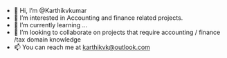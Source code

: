 - 👋 Hi, I’m @Karthikvkumar
- 👀 I’m interested in Accounting and finance related projects.
- 🌱 I’m currently learning ...
- 💞️ I’m looking to collaborate on projects that require accounting / finance /tax domain knowledge
- 📫 You can reach me at karthikvk@outlook.com

<!---
Karthikvkumar/Karthikvkumar is a ✨ special ✨ repository because its `README.md` (this file) appears on your GitHub profile.
You can click the Preview link to take a look at your changes.
--->
